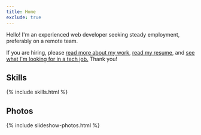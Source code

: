 ```yaml
---
title: Home
exclude: true
---
```


Hello! I'm an experienced web developer seeking steady employment, preferably on a remote team.

If you are hiring, please <a href="/articles/about">read more about my work</a>,
<a href="/articles/luis-a-echeverria-resume">read my resume</a>, and 
<a href="/articles/what-im-looking-for-in-a-job">see what I'm looking for in a tech job.</a> Thank you!

## Skills

{% include skills.html %}

## Photos

{% include slideshow-photos.html %}

